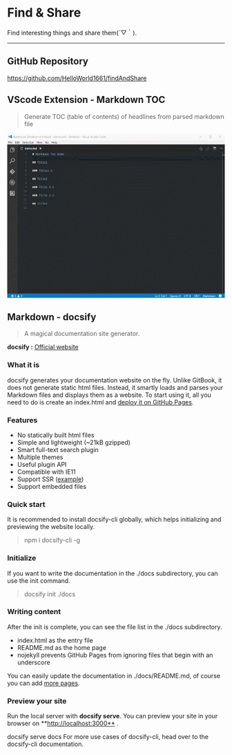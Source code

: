 # Find & Share

Find interesting things and share them(´▽｀).

-----------------------------------------------------------------------

## GitHub Repository

<https://github.com/HelloWorld1661/findAndShare>

## VScode Extension - Markdown TOC

>Generate TOC (table of contents) of headlines from parsed markdown file

![insert-toc](images/insert-toc.gif)

## Markdown - docsify

>A magical documentation site generator.

**docsify :** [Official website](https://docsify.js.org/#/?id=docsify)

### What it is

docsify generates your documentation website on the fly. Unlike GitBook, it does not generate static html files. Instead, it smartly loads and parses your Markdown files and displays them as a website. To start using it, all you need to do is create an index.html and [deploy it on GitHub Pages](https://docsify.js.org/#/deploy).

### Features

- No statically built html files
- Simple and lightweight (~21kB gzipped)
- Smart full-text search plugin
- Multiple themes
- Useful plugin API
- Compatible with IE11
- Support SSR ([example](https://github.com/docsifyjs/docsify-ssr-demo))
- Support embedded files

### Quick start

It is recommended to install docsify-cli globally, which helps initializing and previewing the website locally.

> npm i docsify-cli -g

### Initialize

If you want to write the documentation in the ./docs subdirectory, you can use the init command.

>docsify init ./docs

### Writing content

After the init is complete, you can see the file list in the ./docs subdirectory.

- index.html as the entry file
- README.md as the home page
- nojekyll prevents GitHub Pages from ignoring files that begin with an underscore

You can easily update the documentation in ./docs/README.md, of course you can add [more pages](https://docsify.js.org/#/more-pages).

### Preview your site

Run the local server with **docsify serve**. You can preview your site in your browser on **<http://localhost:3000**> .

docsify serve docs
For more use cases of docsify-cli, head over to the docsify-cli documentation.